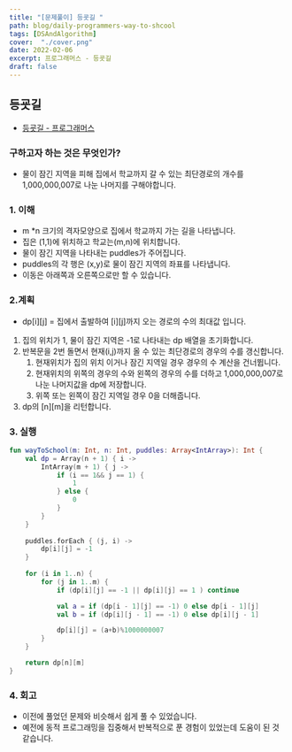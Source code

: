 ```yaml
---
title: "[문제풀이] 등굣길 "
path: blog/daily-programmers-way-to-shcool
tags: [DSAndAlgorithm]
cover:  "./cover.png"
date: 2022-02-06
excerpt: 프로그래머스 - 등굣길 
draft: false
---
```



## 등굣길 
* [등굣길 - 프로그래머스](https://programmers.co.kr/learn/courses/30/lessons/42898)

### 구하고자 하는 것은 무엇인가?

- 물이 잠긴 지역을 피해 집에서 학교까지 갈 수 있는 최단경로의 개수를 1,000,000,007로 나눈 나머지를 구해야합니다.

### 1. 이해

- m *n 크기의 격자모양으로 집에서 학교까지 가는 길을 나타냅니다.
- 집은 (1,1)에 위치하고 학교는(m,n)에 위치합니다.
- 물이 잠긴 지역을 나타내는 puddles가 주어집니다.
- puddles의 각 행은 (x,y)로 물이 잠긴 지역의 좌표를 나타냅니다.
- 이동은 아래쪽과 오른쪽으로만 할 수 있습니다.

### 2.계획

- dp[i][j] = 집에서 출발하여 [i][j]까지 오는 경로의 수의 최대값 입니다.
1. 집의 위치가 1, 물이 잠긴 지역은 -1로 나타내는 dp 배열을 초기화합니다.
2. 반복문을 2번 돌면서 현재(i,j)까지 올 수 있는 최단경로의 경우의 수를 갱신합니다.
    1. 현재위치가 집의 위치 이거나 잠긴 지역일 경우 경우의 수 계산을 건너뜁니다.
    2. 현재위치의 위쪽의 경우의 수와 왼쪽의 경우의 수를 더하고 1,000,000,007로 나눈 나머지값을 dp에 저장합니다.
    3. 위쪽 또는 왼쪽이 잠긴 지역일 경우 0을 더해줍니다.
3. dp의 [n][m]을 리턴합니다.

### 3. 실행

```kotlin
fun wayToSchool(m: Int, n: Int, puddles: Array<IntArray>): Int {
    val dp = Array(n + 1) { i ->
        IntArray(m + 1) { j ->
            if (i == 1&& j == 1) {
                1
            } else {
                0
            }
        }
    }
    
    puddles.forEach { (j, i) ->
        dp[i][j] = -1
    }
    
    for (i in 1..n) {
        for (j in 1..m) {
            if (dp[i][j] == -1 || dp[i][j] == 1 ) continue

            val a = if (dp[i - 1][j] == -1) 0 else dp[i - 1][j]
            val b = if (dp[i][j - 1] == -1) 0 else dp[i][j - 1]

            dp[i][j] = (a+b)%1000000007
        }
    }

    return dp[n][m]
}
```

### 4. 회고

- 이전에 풀었던 문제와 비슷해서 쉽게 풀 수 있었습니다.
- 예전에 동적 프로그래밍을 집중해서 반복적으로 푼 경험이 있었는데 도움이 된 것 같습니다.